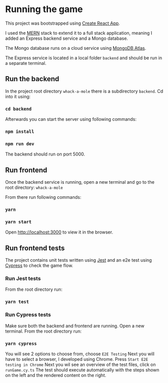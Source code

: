 # Running the game

This project was bootstrapped using [Create React App](https://github.com/facebook/create-react-app).

I used the [MERN](https://www.mongodb.com/mern-stack) stack to extend it to a full stack application, meaning I added an Express backend service and a Mongo database.

The Mongo database runs on a cloud service using [MongoDB Atlas](https://www.mongodb.com/atlas/database).

The Express service is located in a local folder `backend` and should be run in a separate terminal.

## Run the backend

In the project root directory `whack-a-mole` there is a subdirectory `backend`. Cd into it using:

### `cd backend`

Afterwards you can start the server using following commands:

### `npm install`

### `npm run dev`

The backend should run on port 5000.

## Run frontend

Once the backend service is running, open a new terminal and go to the root directory: `whack-a-mole`

From there run following commands:

### `yarn`

### `yarn start`

Open [http://localhost:3000](http://localhost:3000) to view it in the browser.

## Run frontend tests

The project contains unit tests written using [Jest](https://jestjs.io/) and an e2e test using [Cypress](https://www.cypress.io/) to check the game flow.

### Run Jest tests

From the root directory run:

### `yarn test`

### Run Cypress tests

Make sure both the backend and frontend are running.
Open a new terminal.
From the root directory run:

### `yarn cypress`

You will see 2 options to choose from, choose `E2E Testing`
Next you will have to select a browser, I developed using Chrome.
Press `Start E2E testing in Chrome`
Next you wil see an overview of the test files, click on `runGame.cy.ts`
The test should execute automatically with the steps shown on the left and the rendered content on the right.
